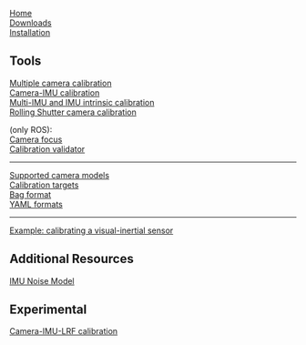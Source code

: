 [Home](home)<br>
[Downloads](downloads)<br>
[Installation](installation)<br>

Tools
---
[Multiple camera calibration](multiple-camera-calibration)<br>
[Camera-IMU calibration](camera-imu-calibration)<br>
[Multi-IMU and IMU intrinsic calibration](Multi-IMU-and-IMU-intrinsic-calibration)<br>
[Rolling Shutter camera calibration](Rolling-Shutter-Camera-calibration)<be>

(only ROS):<br>
[Camera focus](camera-focus)<br>
[Calibration validator](calibration-validator)<br>

---
[Supported camera models](supported-models)<br>
[Calibration targets](calibration-targets)<br>
[Bag format](bag-format)<br>
[YAML formats](yaml-formats)<br>

---
[Example: calibrating a visual-inertial sensor](calibrating-the-vi-sensor)<br>

Additional Resources<br>
---
[IMU Noise Model](IMU-Noise-Model)<br>

Experimental
---
[Camera-IMU-LRF calibration](Camera-IMU-LRF-calibration)<br>